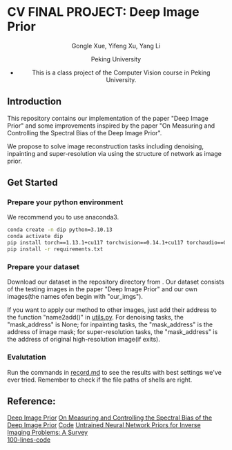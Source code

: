 # CV FINAL PROJECT: Deep Image Prior  

<div align="center">

Gongle Xue, Yifeng Xu, Yang Li 

Peking University


* This is a class project of the Computer Vision course in Peking University. 

</div>


## Introduction
This repository contains our implementation of the paper "Deep Image Prior" and some improvements inspired by the paper "On Measuring and Controlling the Spectral Bias of the Deep Image Prior". 

We propose to solve image reconstruction tasks including denoising, inpainting and super-resolution via using the structure of network as image prior.

## Get Started
### Prepare your python environment
We recommend you to use anaconda3.
```bash
conda create -n dip python=3.10.13
conda activate dip
pip install torch==1.13.1+cu117 torchvision==0.14.1+cu117 torchaudio==0.13.1 --extra-index-url https://download.pytorch.org/whl/cu117
pip install -r requirements.txt
```

### Prepare your dataset
Download our dataset in the repository directory from [](). Our dataset consists of the testing images in the paper "Deep Image Prior" and our own images(the names ofen begin with "our_imgs"). 

If you want to apply our method to other images, just add their address to the function "name2add()" in [utils.py](utils.py). For denoising tasks, the "mask_address" is None; for inpainting tasks, the "mask_address" is the address of image mask; for super-resolution tasks, the "mask_address" is the address of original high-resolution image(if exits).

### Evalutation
Run the commands in [record.md](record.md) to see the results with best settings we've ever tried. Remember to check if the file paths of shells are right.

## Reference:
[Deep Image Prior](https://arxiv.org/pdf/1711.10925.pdf) 
[On Measuring and Controlling the Spectral Bias of the Deep Image Prior](https://arxiv.org/abs/2107.01125)
[Code](https://github.com/DmitryUlyanov/deep-image-prior) 
[Untrained Neural Network Priors for Inverse Imaging Problems: A Survey](https://ieeexplore.ieee.org/stamp/stamp.jsp?tp=&arnumber=9878048)  
[100-lines-code](https://github.com/MaximeVandegar/Papers-in-100-Lines-of-Code)  